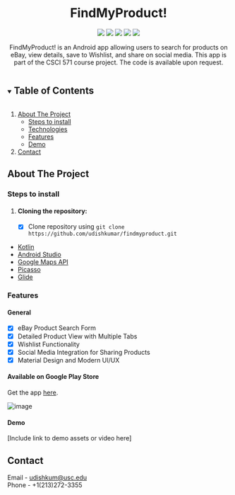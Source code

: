 <div align="center">
 
<h1 align="center">FindMyProduct!</h1>

[![](https://img.shields.io/badge/App_Made_with-Kotlin-purple?style=for-the-badge&logo=kotlin)](https://kotlinlang.org/)
[![](https://img.shields.io/badge/Backend_Made_with-NodeJS-green?style=for-the-badge&logo=node)](https://nodejs.org/)
[![](https://img.shields.io/badge/IDE-Android_Studio-green?style=for-the-badge&logo=android-studio)](https://developer.android.com/studio)
[![](https://img.shields.io/badge/Hosted_On-GCP-white.svg?style=for-the-badge&logo=google-cloud&logoColor=white)](https://cloud.google.com/)
[![](https://img.shields.io/badge/Available_on-Google_Play-414141.svg?style=for-the-badge&logo=google-play&logoColor=white)](https://play.google.com/store/apps/details?id=com.udish.ebaysearch)
</div>

<p align="center">
FindMyProduct! is an Android app allowing users to search for products on eBay, view details, save to Wishlist, and share on social media. This app is part of the CSCI 571 course project. The code is available upon request.
</p>

<!-- TABLE OF CONTENTS -->
<details open="open">
  <summary><h2 style="display: inline-block">Table of Contents</h2></summary>
  <ol>
    <li>
      <a href="#about-the-project">About The Project</a>
      <ul>
        <li><a href="#steps-to-install">Steps to install</a></li>
        <li><a href="#technologies">Technologies</a></li>
        <li><a href="#features">Features</a></li>
        <li><a href="#demo">Demo</a></li>
      </ul>
    </li>
    <li><a href="#contact">Contact</a></li>
  </ol>
</details>

<!-- ABOUT THE PROJECT -->
## About The Project

### Steps to install
1. #### Cloning the repository: 
   - [x] Clone repository using `git clone https://github.com/udishkumar/findmyproduct.git` 

* [Kotlin](#)
* [Android Studio](#)
* [Google Maps API](#)
* [Picasso](#)
* [Glide](#)

### Features

#### General

- [x] eBay Product Search Form
- [x] Detailed Product View with Multiple Tabs
- [x] Wishlist Functionality
- [x] Social Media Integration for Sharing Products
- [x] Material Design and Modern UI/UX

<!-- GOOGLE PLAY STORE -->
#### Available on Google Play Store

Get the app [here](https://play.google.com/store/apps/details?id=com.udish.ebaysearch).

![image](https://github.com/udishkumar/webdevelopment/assets/35232077/d650ad00-f00e-4d0b-8bf7-33a769048c3e)


<!-- DEMO -->
#### Demo

[Include link to demo assets or video here]

<!-- CONTACT -->
## Contact

Email - udishkum@usc.edu  
Phone - +1(213)272-3355

